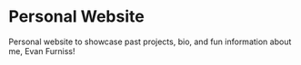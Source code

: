 # Personal Website
Personal website to showcase past projects, bio, and fun information about me, Evan Furniss!
